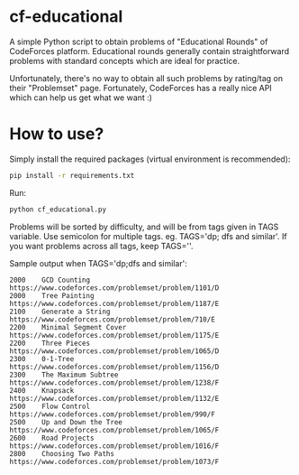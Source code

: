 # cf-educational
A simple Python script to obtain problems of "Educational Rounds" of CodeForces platform. Educational rounds generally contain straightforward problems with standard concepts which are ideal for practice. 

Unfortunately, there's no way to obtain all such problems by rating/tag on their "Problemset" page. Fortunately, CodeForces has a really nice API which can help us get what we want :)

# How to use?
Simply install the required packages (virtual environment is recommended):
```sh
pip install -r requirements.txt
```
Run:
```sh
python cf_educational.py
```
Problems will be sorted by difficulty, and will be from tags given in TAGS variable. Use semicolon for multiple tags. eg. TAGS='dp; dfs and similar'. If you want problems across all tags, keep TAGS=''.

Sample output when TAGS='dp;dfs and similar':
```
2000    GCD Counting    https://www.codeforces.com/problemset/problem/1101/D
2000    Tree Painting   https://www.codeforces.com/problemset/problem/1187/E
2100    Generate a String       https://www.codeforces.com/problemset/problem/710/E
2200    Minimal Segment Cover   https://www.codeforces.com/problemset/problem/1175/E
2200    Three Pieces    https://www.codeforces.com/problemset/problem/1065/D
2300    0-1-Tree        https://www.codeforces.com/problemset/problem/1156/D
2300    The Maximum Subtree     https://www.codeforces.com/problemset/problem/1238/F
2400    Knapsack        https://www.codeforces.com/problemset/problem/1132/E
2500    Flow Control    https://www.codeforces.com/problemset/problem/990/F
2500    Up and Down the Tree    https://www.codeforces.com/problemset/problem/1065/F
2600    Road Projects   https://www.codeforces.com/problemset/problem/1016/F
2800    Choosing Two Paths      https://www.codeforces.com/problemset/problem/1073/F
```

